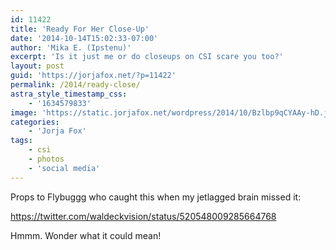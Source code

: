 ```yaml
---
id: 11422
title: 'Ready For Her Close-Up'
date: '2014-10-14T15:02:33-07:00'
author: 'Mika E. (Ipstenu)'
excerpt: 'Is it just me or do closeups on CSI scare you too?'
layout: post
guid: 'https://jorjafox.net/?p=11422'
permalink: /2014/ready-close/
astra_style_timestamp_css:
    - '1634579833'
image: 'https://static.jorjafox.net/wordpress/2014/10/Bzlbp9qCYAAy-hD.jpg'
categories:
    - 'Jorja Fox'
tags:
    - csi
    - photos
    - 'social media'
---
```


Props to Flybuggg who caught this when my jetlagged brain missed it:

https://twitter.com/waldeckvision/status/520548009285664768

Hmmm. Wonder what it could mean!